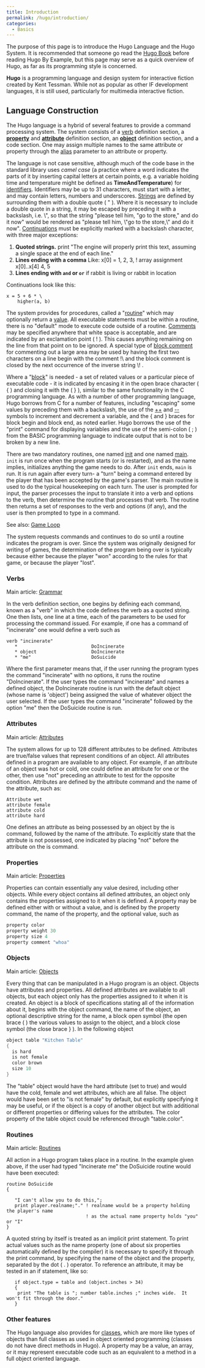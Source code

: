 ```yaml
---
title: Introduction
permalink: /hugo/introduction/
categories: 
  - Basics
---
```


The purpose of this page is to introduce the Hugo Language and the Hugo
System. It is recommended that someone go read the 
[Hugo Book](The_Hugo_Book) before reading Hugo By Example, but this
page may serve as a quick overview of Hugo, as far as its programming
style is concerned.

**Hugo** is a programming language and design system for interactive
fiction created by Kent Tessman. While not as popular as other IF
development languages, it is still used, particularly for multimedia
interactive fiction.

## Language Construction

The Hugo language is a hybrid of several features to provide a command
processing system. The system consists of a [verb](verb)
definition section, a **[property](properties)** and
**[attribute](attributes)** definition section, an
**[object](objects)** definition section, and a code section.
One may assign multiple names to the same attribute or property through
the [alias](alias) parameter to an attribute or property.

The language is not case sensitive, although much of the code base in
the standard library uses *camel case* (a practice where a word
indicates the parts of it by inserting capital letters at certain
points, e.g. a variable holding time and temperature might be defined as
**TimeAndTemperature**) for [identifiers](identifiers).
Identifiers may be up to 31 characters, must start with a letter, and
may contain letters, numbers and underscores.
[Strings](Strings) are defined by surrounding them with a
double quote ( " ). Where it is necessary to include a double quote in a
string, it may be escaped by preceding it with a backslash, i.e. \\", so
that the string "please tell him, "go to the store," and do it now"
would be rendered as "please tell him, \\"go to the store,\\" and do it
now". [Continuations](Continuation) must be explicitly marked
with a backslash character, with three major exceptions:

1.  **Quoted strings.**
        print "The engine will properly
               print this text, assuming a
               single space at the end of each
               line."
2.  **Lines ending with a comma** Like:
        x[0] = 1, 2, 3, ! array assignment x[0]..x[4]
               4, 5
3.  **Lines ending with `and` or `or`**
        if rabbit is living or
            rabbit in location

Continuations look like this:

    x = 5 + 6 * \
        higher(a, b)

The system provides for procedures, called a
"[routine](routine)" which may optionally return a
[value](value). All executable statements must be within a
routine, there is no "default" mode to execute code outside of a
routine. [Comments](Comment) may be specified anywhere that
white space is acceptable, and are indicated by an exclamation point ( !
). This causes anything remaining on the line from that point on to be
ignored. A special type of [block comment](block_comment) for
commenting out a large area may be used by having the first two
characters on a line begin with the comment !\\ and the block comment is
closed by the next occurrence of the inverse string \\! .

Where a "[block](block)" is needed - a set of related values
or a particular piece of executable code - it is indicated by encasing
it in the open brace character ( { ) and closing it with the ( } ),
similar to the same functionality in the C programming language. As with
a number of other programming language, Hugo borrows from C for a number
of features, including "escaping" some values by preceding them with a
backslash, the use of the [++](++) and [--](--)
symbols to increment and decrement a variable, and the { and } braces
for block begin and block end, as noted earlier. Hugo borrows the use of
the "print" command for displaying variables and the use of the
semi-colon ( ; ) from the BASIC programming language to indicate output
that is not to be broken by a new line.

There are two mandatory routines, one named [init](init) and
one named [main](main). `init` is run once when the program
starts (or is restarted), and as the name implies, initializes anything
the game needs to do. After `init` ends, `main` is run. It is run again
after every turn- a "turn" being a command entered by the player that
has been accepted by the game's parser. The main routine is used to do
the typical housekeeping on each turn. The user is prompted for input,
the parser processes the input to translate it into a verb and options
to the verb, then determine the routine that processes that verb. The
routine then returns a set of responses to the verb and options (if
any), and the user is then prompted to type in a command.


See also: [Game Loop](Game_Loop)

The system requests commands and continues to do so until a routine
indicates the program is over. Since the system was originally designed
for writing of games, the determination of the program being over is
typically because either because the player "won" according to the rules
for that game, or because the player "lost".

### Verbs


Main article: [Grammar](Grammar)

In the verb definition section, one begins by defining each command,
known as a "verb" in which the code defines the verb as a quoted string.
One then lists, one line at a time, each of the parameters to be used
for processing the command issued. For example, if one has a command of
"incinerate" one would define a verb such as

    verb "incinerate"
       *                           DoIncinerate
       * object                    DoIncinerate
       * "me"                      DoSuicide

Where the first parameter means that, if the user running the program
types the command "incinerate" with no options, it runs the routine
"DoIncinerate". If the user types the command "incinerate" and names a
defined object, the DoIncinerate routine is run with the default object
(whose name is 'object') being assigned the value of whatever object the
user selected. If the user types the command "incinerate" followed by
the option "me" then the DoSuicide routine is run.

### Attributes


Main article: [Attributes](Attributes)

The system allows for up to 128 different attributes to be defined.
Attributes are true/false values that represent conditions of an object.
All attributes defined in a program are available to any object. For
example, if an attribute of an object was hot or cold, one could define
an attribute for one or the other, then use "not" preceding an attribute
to test for the opposite condition. Attributes are defined by the
attribute command and the name of the attribute, such as:

    Attribute wet
    attribute female
    attribute cold
    attribute hard

One defines an attribute as being possessed by an object by the is
command, followed by the name of the attribute. To explicitly state that
the attribute is not possessed, one indicated by placing "not" before
the attribute on the is command.

### Properties


Main article: [Properties](Properties)

Properties can contain essentially any value desired, including other
objects. While every object contains all defined attributes, an object
only contains the properties assigned to it when it is defined. A
property may be defined either with or without a value, and is defined
by the property command, the name of the property, and the optional
value, such as

``` c
property color
property weight 30
property size 4
property comment "whoa"
```

### Objects


Main article: [Objects](Objects)

Every thing that can be manipulated in a Hugo program is an object.
Objects have attributes and properties. All defined attributes are
available to all objects, but each object only has the properties
assigned to it when it is created. An object is a block of
specifications stating all of the information about it, begins with the
object command, the name of the object, an optional descriptive string
for the name, a block open symbol (the open brace ( ) the various values
to assign to the object, and a block close symbol (the close brace } ).
In the following object

``` c
object table "Kitchen Table"
{
  is hard
  is not female
  color brown
  size 10
}
```

The "table" object would have the hard attribute (set to true) and would
have the cold, female and wet attributes, which are all false. The
object would have been set to "is not female" by default, but explicitly
specifying it may be useful, or if the object is a copy of another
object but with additional or different properties or differing values
for the attributes. The color property of the table object could be
referenced through "table.color".

### Routines


Main article: [Routines](Routines)

All action in a Hugo program takes place in a routine. In the example
given above, if the user had typed "Incinerate me" the DoSuicide routine
would have been executed:

    routine DoSuicide
    {

       "I can't allow you to do this,";
       print player.realname;"." ! realname would be a property holding the player's name
                                 ! as the actual name property holds "you" or "I"
    }

A quoted string by itself is treated as an implicit print statement. To
print actual values such as the name property (one of about six
properties automatically defined by the compiler) it is necessary to
specify it through the print command, by specifying the name of the
object and the property, separated by the dot ( . ) operator. To
reference an attribute, it may be tested in an if statement, like so:

       if object.type = table and (object.inches > 34)
       {
        print "The table is "; number table.inches ;" inches wide.  It won't fit through the door."
       }

### Other features

The Hugo language also provides for
[classes](Object_Classes), which are more like types of
objects than full classes as used in object oriented programming
(classes do not have direct methods in Hugo). A property may be a value,
an array, or it may represent executable code such as an equivalent to a
method in a full object oriented language.
